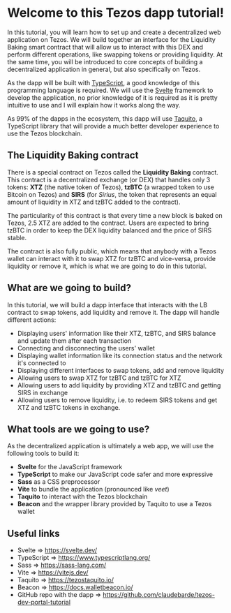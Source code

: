 # Welcome to this Tezos dapp tutorial!

In this tutorial, you will learn how to set up and create a decentralized web application on Tezos. We will build together an interface for the Liquidity Baking smart contract that will allow us to interact with this DEX and perform different operations, like swapping tokens or providing liquidity. At the same time, you will be introduced to core concepts of building a decentralized application in general, but also specifically on Tezos.

As the dapp will be built with [TypeScript](https://www.typescriptlang.org/), a good knowledge of this programming language is required. We will use the [Svelte](https://svelte.dev/) framework to develop the application, no prior knowledge of it is required as it is pretty intuitive to use and I will explain how it works along the way.

As 99% of the dapps in the ecosystem, this dapp will use [Taquito](https://tezostaquito.io/), a TypeScript library that will provide a much better developer experience to use the Tezos blockchain.

## The Liquidity Baking contract

There is a special contract on Tezos called the **Liquidity Baking** contract. This contract is a decentralized exchange (or DEX) that handles only 3 tokens: **XTZ** (the native token of Tezos), **tzBTC** (a wrapped token to use Bitcoin on Tezos) and **SIRS** (for _Sirius_, the token that represents an equal amount of liquidity in XTZ and tzBTC added to the contract).

The particularity of this contract is that every time a new block is baked on Tezos, 2.5 XTZ are added to the contract. Users are expected to bring tzBTC in order to keep the DEX liquidity balanced and the price of SIRS stable.

The contract is also fully public, which means that anybody with a Tezos wallet can interact with it to swap XTZ for tzBTC and vice-versa, provide liquidity or remove it, which is what we are going to do in this tutorial.

## What are we going to build?

In this tutorial, we will build a dapp interface that interacts with the LB contract to swap tokens, add liquidity and remove it. The dapp will handle different actions:

- Displaying users' information like their XTZ, tzBTC, and SIRS balance and update them after each transaction
- Connecting and disconnecting the users' wallet
- Displaying wallet information like its connection status and the network it's connected to
- Displaying different interfaces to swap tokens, add and remove liquidity
- Allowing users to swap XTZ for tzBTC and tzBTC for XTZ
- Allowing users to add liquidity by providing XTZ and tzBTC and getting SIRS in exchange
- Allowing users to remove liquidity, i.e. to redeem SIRS tokens and get XTZ and tzBTC tokens in exchange.

## What tools are we going to use?

As the decentralized application is ultimately a web app, we will use the following tools to build it:

- **Svelte** for the JavaScript framework
- **TypeScript** to make our JavaScript code safer and more expressive
- **Sass** as a CSS preprocessor
- **Vite** to bundle the application (pronounced like _veet_)
- **Taquito** to interact with the Tezos blockchain
- **Beacon** and the wrapper library provided by Taquito to use a Tezos wallet

## Useful links

- Svelte => https://svelte.dev/
- TypeScript => https://www.typescriptlang.org/
- Sass => https://sass-lang.com/
- Vite => https://vitejs.dev/
- Taquito => https://tezostaquito.io/
- Beacon => https://docs.walletbeacon.io/
- GitHub repo with the dapp => https://github.com/claudebarde/tezos-dev-portal-tutorial
